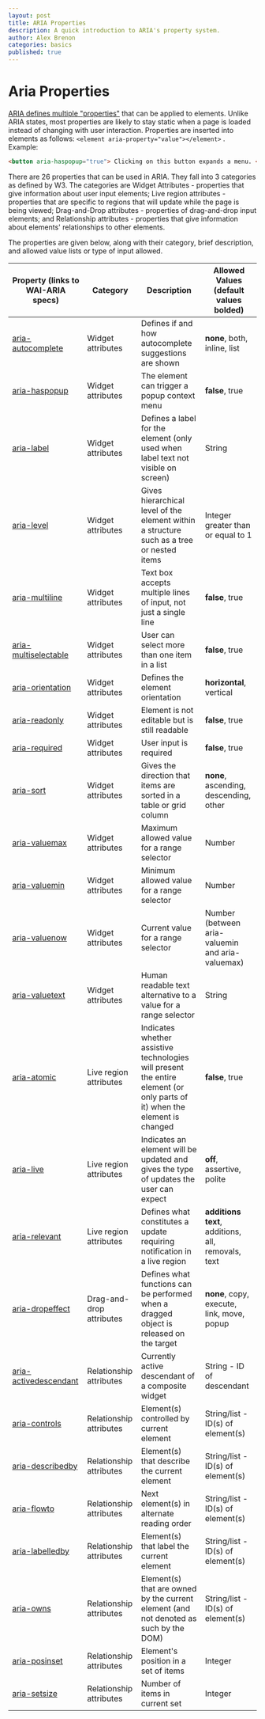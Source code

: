 ```yaml
---
layout: post
title: ARIA Properties
description: A quick introduction to ARIA's property system.
author: Alex Brenon
categories: basics
published: true
---
```

# Aria Properties
[ARIA defines multiple "properties"](https://www.w3.org/WAI/PF/aria-1.1/states_and_properties) that can be applied to elements. Unlike ARIA states, most properties are likely to stay static when a page is loaded instead of changing with user interaction. Properties are inserted into elements as follows: `<element aria-property="value"></element>` . Example: 
```html
<button aria-haspopup="true"> Clicking on this button expands a menu. </button>
```

There are 26 properties that can be used in ARIA. They fall into 3 categories as defined by W3. The categories are Widget Attributes - properties that give information about user input elements; Live region attributes - properties that are specific to regions that will update while the page is being viewed; Drag-and-Drop attributes - properties of drag-and-drop input elements; and Relationship attributes - properties that give information about elements' relationships to other elements.

The properties are given below, along with their category, brief description, and allowed value lists or type of input allowed.

Property (links to WAI-ARIA specs) | Category | Description | Allowed Values (**default values bolded**)
---|---|---|---
[aria-autocomplete](https://www.w3.org/WAI/PF/aria-1.1/states_and_properties#aria-autocomplete) | Widget attributes | Defines if and how autocomplete suggestions are shown | **none**, both, inline, list
[aria-haspopup](https://www.w3.org/WAI/PF/aria-1.1/states_and_properties#aria-haspopup) | Widget attributes | The element can trigger a popup context menu | **false**, true
[aria-label](https://www.w3.org/WAI/PF/aria-1.1/states_and_properties#aria-label) | Widget attributes| Defines a label for the element (only used when label text not visible on screen) | String
[aria-level](https://www.w3.org/WAI/PF/aria-1.1/states_and_properties#aria-level) | Widget attributes | Gives hierarchical level of the element within a structure such as a tree or nested items | Integer greater than or equal to 1
[aria-multiline](https://www.w3.org/WAI/PF/aria-1.1/states_and_properties#aria-multiline) | Widget attributes | Text box accepts multiple lines of input, not just a single line | **false**, true
[aria-multiselectable](https://www.w3.org/WAI/PF/aria-1.1/states_and_properties#aria-multiselectable) | Widget attributes| User can select more than one item in a list | **false**, true
[aria-orientation](https://www.w3.org/WAI/PF/aria-1.1/states_and_properties#aria-orientation) | Widget attributes | Defines the element orientation | **horizontal**, vertical
[aria-readonly](https://www.w3.org/WAI/PF/aria-1.1/states_and_properties#aria-readonly) |Widget attributes| Element is not editable but is still readable |**false**, true
[aria-required](https://www.w3.org/WAI/PF/aria-1.1/states_and_properties#aria-required) |Widget attributes| User input is required | **false**, true
[aria-sort](https://www.w3.org/WAI/PF/aria-1.1/states_and_properties#aria-sort) |Widget attributes | Gives the direction that items are sorted in a table or grid column | **none**, ascending, descending, other
[aria-valuemax](https://www.w3.org/WAI/PF/aria-1.1/states_and_properties#aria-valuemax) | Widget attributes | Maximum allowed value for a range selector | Number
[aria-valuemin](https://www.w3.org/WAI/PF/aria-1.1/states_and_properties#aria-valuemin) | Widget attributes | Minimum allowed value for a range selector | Number
[aria-valuenow](https://www.w3.org/WAI/PF/aria-1.1/states_and_properties#aria-valuenow) |Widget attributes | Current value for a range selector | Number (between aria-valuemin and aria-valuemax)
[aria-valuetext](https://www.w3.org/WAI/PF/aria-1.1/states_and_properties#aria-valuetext) | Widget attributes | Human readable text alternative to a value for a range selector | String
[aria-atomic](https://www.w3.org/WAI/PF/aria-1.1/states_and_properties#aria-atomic) | Live region attributes | Indicates whether assistive technologies will present the entire element (or only parts of it) when the element is changed | **false**, true
[aria-live](https://www.w3.org/WAI/PF/aria-1.1/states_and_properties#aria-live) | Live region attributes | Indicates an element will be updated and gives the type of updates the user can expect | **off**, assertive, polite
[aria-relevant](https://www.w3.org/WAI/PF/aria-1.1/states_and_properties#aria-relevant) | Live region attributes | Defines what constitutes a update requiring notification in a live region | **additions text**, additions, all, removals, text
[aria-dropeffect](https://www.w3.org/WAI/PF/aria-1.1/states_and_properties#aria-dropeffect) | Drag-and-drop attributes | Defines what functions can be performed when a dragged object is released on the target | **none**, copy, execute, link, move, popup
[aria-activedescendant](https://www.w3.org/WAI/PF/aria-1.1/states_and_properties#aria-activedescendant) | Relationship attributes | Currently active descendant of a composite widget | String - ID of descendant
[aria-controls](https://www.w3.org/WAI/PF/aria-1.1/states_and_properties#aria-controls) | Relationship attributes | Element(s) controlled by current element | String/list - ID(s) of element(s)
[aria-describedby](https://www.w3.org/WAI/PF/aria-1.1/states_and_properties#aria-describedby) | Relationship attributes | Element(s) that describe the current element | String/list - ID(s) of element(s)
[aria-flowto](https://www.w3.org/WAI/PF/aria-1.1/states_and_properties#aria-flowto) | Relationship attributes | Next element(s) in alternate reading order | String/list - ID(s) of element(s)
[aria-labelledby](https://www.w3.org/WAI/PF/aria-1.1/states_and_properties#aria-labelledby) | Relationship attributes | Element(s) that label the current element | String/list - ID(s) of element(s)
[aria-owns](https://www.w3.org/WAI/PF/aria-1.1/states_and_properties#aria-owns) | Relationship attributes | Element(s) that are owned by the current element (and not denoted as such by the DOM) | String/list - ID(s) of element(s)
[aria-posinset](https://www.w3.org/WAI/PF/aria-1.1/states_and_properties#aria-posinset) | Relationship attributes | Element's position in a set of items | Integer
[aria-setsize](https://www.w3.org/WAI/PF/aria-1.1/states_and_properties#aria-setsize) | Relationship attributes | Number of items in current set | Integer
